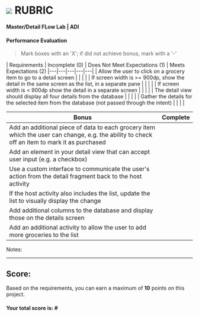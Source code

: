 # ![](https://ga-dash.s3.amazonaws.com/production/assets/logo-9f88ae6c9c3871690e33280fcf557f33.png) RUBRIC
**Master/Detail FLow Lab | ADI** 	 						

#### Performance Evaluation
> Mark boxes with an 'X'; if did not achieve bonus, mark with a '-'

| Requirements | Incomplete (0) | Does Not Meet Expectations (1) | Meets Expectations (2)
|---|---|---|---|---|
| Allow the user to click on a grocery item to go to a detail screen | | | |
| If screen width is >= 900dp, show the detail in the same screen as the list, in a separate pane | | | |
| If screen width is < 900dp show the detail in a separate screen | | | |
| The detail view should display all four details from the database | | | |
| Gather the details for the selected item from the database (not passed through the intent) | | | |

| Bonus | Complete |
|---|---|
| Add an additional piece of data to each grocery item which the user can change, e.g. the ability to check off an item to mark it as purchased | |
| Add an element in your detail view that can accept user input (e.g. a checkbox) | |
| Use a custom interface to communicate the user's action from the detail fragment back to the host activity | |
| If the host activity also includes the list, update the list to visually display the change | |
| Add additional columns to the database and display those on the details screen | |
| Add an additional activity to allow the user to add more groceries to the list | |

Notes:

<!-- > Example: Your getting the hang of this!  Be sure to practice proper indentation and spacing.  Nice work! On line (INSERT SPECIFIC LINE NUMBER) in the (INSERT SPECIFIC FILE NAME) you (INSERT SPECIFIC CRITIQUE). Also, on line (INSERT SPECIFIC LINE NUMBER) in the (INSERT SPECIFIC FILE NAME) you (INSERT SPECIFIC CRITIQUE -->

---

## Score:
Based on the requirements, you can earn a maximum of  **10**  points on this project.

#### Your total score is: **#**
